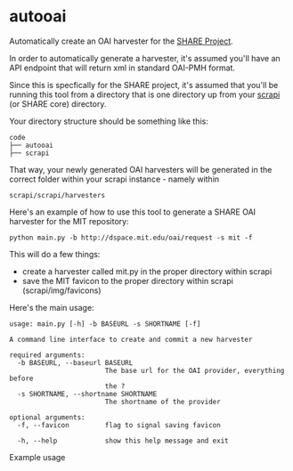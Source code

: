 # autooai

Automatically create an OAI harvester for the [SHARE Project](https://osf.io/wur56/wiki/home/).

In order to automatically generate a harvester, it's assumed you'll have an API endpoint that will return xml in standard OAI-PMH format.

Since this is specfically for the SHARE project, it's assumed that you'll be running this tool from a directory that is one directory up from your [scrapi](http://github.com/fabianvf/scrapi) (or SHARE core) directory.

Your directory structure should be something like this:


```
code
├── autooai
├── scrapi
```

That way, your newly generated OAI harvesters will be generated in the correct folder within your scrapi instance - namely within

```
scrapi/scrapi/harvesters
```

Here's an example of how to use this tool to generate a SHARE OAI harvester for the MIT repository:

```
python main.py -b http://dspace.mit.edu/oai/request -s mit -f
```

This will do a few things:
- create a harvester called mit.py in the proper directory within scrapi
- save the MIT favicon to the proper directory within scrapi (scrapi/img/favicons)


Here's the main usage:

```
usage: main.py [-h] -b BASEURL -s SHORTNAME [-f]

A command line interface to create and commit a new harvester

required arguments:
  -b BASEURL, --baseurl BASEURL
                        The base url for the OAI provider, everything before
                        the ?
  -s SHORTNAME, --shortname SHORTNAME
                        The shortname of the provider

optional arguments:
  -f, --favicon         flag to signal saving favicon

  -h, --help            show this help message and exit
```


Example usage
